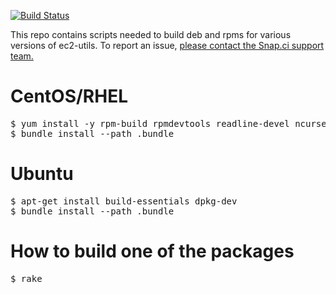[![Build Status](https://snap-ci.com/snap-ci/ec2-utils-build/branch/master/build_image)](https://snap-ci.com/snap-ci/ec2-utils-build/branch/master)

This repo contains scripts needed to build deb and rpms for various versions of ec2-utils. To report an issue, [please contact the Snap.ci support team.](https://snap-ci.com/contact-us)

# CentOS/RHEL

<pre>
$ yum install -y rpm-build rpmdevtools readline-devel ncurses-devel gdbm-devel tcl-devel openssl-devel db4-devel byacc
$ bundle install --path .bundle
</pre>

# Ubuntu

<pre>
$ apt-get install build-essentials dpkg-dev
$ bundle install --path .bundle
</pre>

# How to build one of the packages

<pre>
$ rake
</pre>
